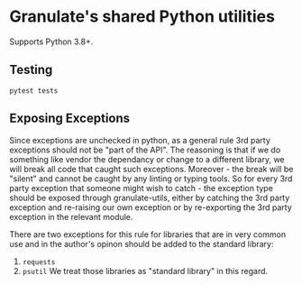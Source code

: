 # Granulate's shared Python utilities

Supports Python 3.8+.

## Testing

```shell
pytest tests
```

## Exposing Exceptions
Since exceptions are unchecked in python, as a general rule 3rd party exceptions should not be "part of the API".
The reasoning is that if we do something like vendor the dependancy or change to a different library, we will break all code that caught such exceptions.
Moreover - the break will be "silent" and cannot be caught by any linting or typing tools.
So for every 3rd party exception that someone might wish to catch - the exception type should be exposed through granulate-utils, either by catching the 3rd party exception and re-raising our own exception or by re-exporting the 3rd party exception in the relevant module.

There are two exceptions for this rule for libraries that are in very common use and in the author's opinon should be added to the standard library:
1. `requests`
2. `psutil`
We treat those libraries as "standard library" in this regard.
